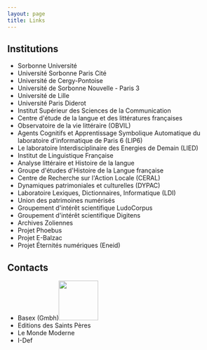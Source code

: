 ```yaml
---
layout: page
title: Links
---
```


<h2>Institutions</h2>
<ul>
<li>Sorbonne Université</li>
<li>Université Sorbonne Paris Cité</li>
<li>Université de Cergy-Pontoise</li>
<li>Université de Sorbonne Nouvelle - Paris 3</li>
<li>Université de Lille</li>
<li>Université Paris Diderot</li>
<li>Institut Supérieur des Sciences de la Communication</li>
<li>Centre d'étude de la langue et des littératures françaises</li>
<li>Observatoire de la vie littéraire (OBVIL)</li>
<li>Agents Cognitifs et Apprentissage Symbolique Automatique du laboratoire d'informatique de Paris 6 (LIP6)</li>
<li>Le laboratoire Interdisciplinaire des Energies de Demain (LIED)</li>
<li>Institut de Linguistique Française</li>
<li>Analyse littéraire et Histoire de la langue</li>
<li>Groupe d'études d'Histoire de la Langue française</li>
<li>Centre de Recherche sur l'Action Locale (CERAL)</li>
<li>Dynamiques patrimoniales et culturelles (DYPAC)</li>
<li>Laboratoire Lexiques, Dictionnaires, Informatique (LDI)</li>
<li>Union des patrimoines numérisés</li>
<li>Groupement d'intérêt scientifique LudoCorpus</li>
<li>Groupement d'intérêt scientifique Digitens</li>
<li>Archives Zoliennes</li>
<li>Projet Phoebus</li>
<li>Projet E-Balzac</li>
<li>Projet Éternités numériques (Eneid)</li>
</ul>

<h2>Contacts</h2>
<ul>
<li>Basex (Gmbh)<a href="http://www.basex.org"><img src="http://basexgmbh.de/wp-content/uploads/2013/04/BaseX-300x252.png" alt="" width="90px" /></a></li>
<li>Editions des Saints Pères</li>
<li>Le Monde Moderne</li>
<li>I-Def</li>
</ul>
